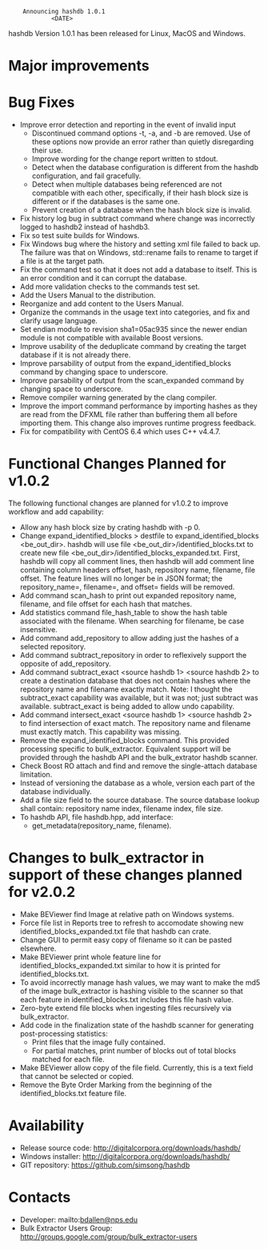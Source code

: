 		Announcing hashdb 1.0.1
		        <DATE>

hashdb Version 1.0.1 has been released for Linux, MacOS and Windows.

Major improvements
==================

Bug Fixes
=========
* Improve error detection and reporting in the event of invalid input
    * Discontinued command options -t, -a, and -b are removed.  Use of these options now provide an error rather than quietly disregarding their use.
    * Improve wording for the change report written to stdout.
    * Detect when the database configuration is different from the hashdb configuration, and fail gracefully.
    * Detect when multiple databases being referenced are not compatible with each other, specifically, if their hash block size is different or if the databases is the same one.
    * Prevent creation of a database when the hash block size is invalid.
* Fix history log bug in subtract command where change was incorrectly logged to hashdb2 instead of hashdb3.
* Fix so test suite builds for Windows.
* Fix Windows bug where the history and setting xml file failed to back up.  The failure was that on Windows, std::rename fails to rename to target if a file is at the target path.
* Fix the command test so that it does not add a database to itself.  This is an error condition and it can corrupt the database.
* Add more validation checks to the commands test set.
* Add the Users Manual to the distribution.
* Reorganize and add content to the Users Manual.
* Organize the commands in the usage text into categories, and fix and clarify usage language.
* Set endian module to revision sha1=05ac935 since the newer endian module is not compatible with available Boost versions.
* Improve usability of the deduplicate command by creating the target database if it is not already there.
* Improve parsability of output from the expand_identified_blocks command by changing space to underscore.
* Improve parsability of output from the scan_expanded command by changing space to underscore.
* Remove compiler warning generated by the clang compiler.
* Improve the import command performance by importing hashes as they are read from the DFXML file rather than buffering them all before importing them.  This change also improves runtime progress feedback.
* Fix for compatibility with CentOS 6.4 which uses C++ v4.4.7.

Functional Changes Planned for v1.0.2
=====================================
The following functional changes are planned for v1.0.2 to improve workflow and add capability:
* Allow any hash block size by crating hashdb with -p 0.
* Change expand_identified_blocks <hashdb> <identified blocks file> > destfile to expand_identified_blocks <hashdb> <be_out_dir>.  hashdb will use file <be_out_dir>/identified_blocks.txt to create new file <be_out_dir>/identified_blocks_expanded.txt.  First, hashdb will copy all comment lines, then hashdb will add comment line containing column headers offset, hash, repository name, filename, file offset.  The feature lines will no longer be in JSON format; the repository_name=, filename=, and offset= fields will be removed.
* Add command scan_hash <hashdb> <hex hash value> to print out expanded repository name, filename, and file offset for each hash that matches.
* Add statistics command file_hash_table <hashdb> <filename> to show the hash table associated with the filename.  When searching for filename, be case insensitive.
* Add command add_repository <source hashdb> <destination hashdb> <repository name> to allow adding just the hashes of a selected repository.
* Add command subtract_repository <source hashdb> <destination hashdb> <repository name> in order to reflexively support the opposite of add_repository.
* Add command subtract_exact <source hashdb 1> <source hashdb 2> <destination hashdb> to create a destination database that does not contain hashes where the repository name and filename exactly match.
Note: I thought the subtract_exact capability was available, but it was not; just subtract was available.  subtract_exact is being added to allow undo capability.
* Add command intersect_exact <source hashdb 1> <source hashdb 2> <destination hashdb> to find intersection of exact match.  The repository name and filename must exactly match.  This capability was missing.
* Remove the expand_identified_blocks command.  This provided processing specific to bulk_extractor.  Equivalent support will be provided through the hashdb API and the bulk_extrator hashdb scanner.
* Check Boost RO attach and find and remove the single-attach database limitation.
* Instead of versioning the database as a whole, version each part of the database individually.
* Add a file size field to the source database.  The source database lookup shall contain: repository name index, filename index, file size.
* To hashdb API, file hashdb.hpp, add interface:
    * get_metadata(repository_name, filename).

Changes to bulk_extractor in support of these changes planned for v2.0.2
========================================================================
* Make BEViewer find Image at relative path on Windows systems.
* Force file list in Reports tree to refresh to accomodate showing new identified_blocks_expanded.txt file that hashdb can crate.
* Change GUI to permit easy copy of filename so it can be pasted elsewhere.
* Make BEViewer print whole feature line for identified_blocks_expanded.txt similar to how it is printed for identified_blocks.txt.
* To avoid incorrectly manage hash values, we may want to make the md5 of the image bulk_extractor is hashing visible to the scanner so that each feature in identified_blocks.txt includes this file hash value.
* Zero-byte extend file blocks when ingesting files recursively via bulk_extractor.
* Add code in the finalization state of the hashdb scanner for generating post-processing statistics:
    * Print files that the image fully contained.
    * For partial matches, print number of blocks out of total blocks matched for each file.
* Make BEViewer allow copy of the file field.  Currently, this is a text field that cannot be selected or copied.
* Remove the Byte Order Marking from the beginning of the identified_blocks.txt feature file.

Availability
============
* Release source code: http://digitalcorpora.org/downloads/hashdb/
* Windows installer: http://digitalcorpora.org/downloads/hashdb/
* GIT repository: https://github.com/simsong/hashdb

Contacts
========
* Developer: mailto:bdallen@nps.edu
* Bulk Extractor Users Group: http://groups.google.com/group/bulk_extractor-users

